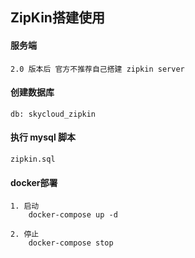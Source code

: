 ## ZipKin搭建使用

#### 服务端

    2.0 版本后 官方不推荐自己搭建 zipkin server

#### 创建数据库

    db: skycloud_zipkin

#### 执行 mysql 脚本

    zipkin.sql

#### docker部署

    1. 启动
        docker-compose up -d

    2. 停止
        docker-compose stop

